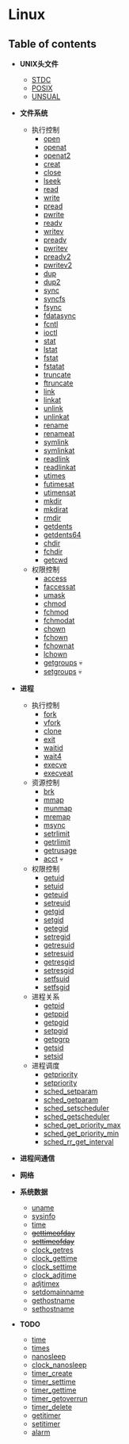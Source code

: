 # Linux

## Table of contents
+ **UNIX头文件**
    + [STDC](README_HEADER.md#STDC)
    + [POSIX](README_HEADER.md#POSIX)
    + [UNSUAL](README_HEADER.md#UNSUAL)

+ **文件系统**
    + 执行控制
        + [open](README_FS.md#open)
        + [openat](README_FS.md#openat)
        + [openat2](README_FS.md#openat2)
        + [creat](README_FS.md#creat)
        + [close](README_FS.md#close)
        + [lseek](README_FS.md#lseek)
        + [read](README_FS.md#read)
        + [write](README_FS.md#write)
        + [pread](README_FS.md#pread)
        + [pwrite](README_FS.md#pwrite)
        + [readv](README_FS.md#readv)
        + [writev](README_FS.md#writev)
        + [preadv](README_FS.md#preadv)
        + [pwritev](README_FS.md#pwritev)
        + [preadv2](README_FS.md#preadv2)
        + [pwritev2](README_FS.md#pwritev2)
        + [dup](README_FS.md#dup)
        + [dup2](README_FS.md#dup2)
        + [sync](README_FS.md#sync)
        + [syncfs](README_FS.md#syncfs)
        + [fsync](README_FS.md#fsync)
        + [fdatasync](README_FS.md#fdatasync)
        + [fcntl](README_FS.md#fcntl)
        + [ioctl](README_FS.md#ioctl)
        + [stat](README_FS.md#stat)
        + [lstat](README_FS.md#lstat)
        + [fstat](README_FS.md#fstat)
        + [fstatat](README_FS.md#fstatat)
        + [truncate](README_FS.md#truncate)
        + [ftruncate](README_FS.md#ftruncate)
        + [link](README_FS.md#link)
        + [linkat](README_FS.md#linkat)
        + [unlink](README_FS.md#unlink)
        + [unlinkat](README_FS.md#unlinkat)
        + [rename](README_FS.md#rename)
        + [renameat](README_FS.md#renameat)
        + [symlink](README_FS.md#symlink)
        + [symlinkat](README_FS.md#symlinkat)
        + [readlink](README_FS.md#readlink)
        + [readlinkat](README_FS.md#readlinkat)
        + [utimes](README_FS.md#utimes)
        + [futimesat](README_FS.md#futimesat)
        + [utimensat](README_FS.md#utimensat)
        + [mkdir](README_FS.md#mkdir)
        + [mkdirat](README_FS.md#mkdirat)
        + [rmdir](README_FS.md#rmdir)
        + [getdents](README_FS.md#getdents)
        + [getdents64](README_FS.md#getdents64)
        + [chdir](README_FS.md#chdir)
        + [fchdir](README_FS.md#fchdir)
        + [getcwd](README_FS.md#getcwd)
    + 权限控制
        + [access](README_FS.md#access)
        + [faccessat](README_FS.md#faccessat)
        + [umask](README_FS.md#umask)
        + [chmod](README_FS.md#chmod)
        + [fchmod](README_FS.md#fchmod)
        + [fchmodat](README_FS.md#fchmodat)
        + [chown](README_FS.md#chown)
        + [fchown](README_FS.md#fchown)
        + [fchownat](README_FS.md#fchownat)
        + [lchown](README_FS.md#lchown)
        + [getgroups](README_PROCESS.md#getgroups) 💀
        + [setgroups](README_PROCESS.md#setgroups) 💀

+ **进程**
    + 执行控制
        + [fork](README_PROCESS.md#fork)
        + [vfork](README_PROCESS.md#vfork)
        + [clone](README_PROCESS.md#clone)
        + [exit](README_PROCESS.md#exit)
        + [waitid](README_PROCESS.md#waitid)
        + [wait4](README_PROCESS.md#wait4)
        + [execve](README_PROCESS.md#execve)
        + [execveat](README_PROCESS.md#execveat)
    + 资源控制
        + [brk](README_PROCESS.md#brk)
        + [mmap](README_PROCESS.md#mmap)
        + [munmap](README_PROCESS.md#munmap)
        + [mremap](README_PROCESS.md#mremap)
        + [msync](README_PROCESS.md#msync)
        + [setrlimit](README_PROCESS.md#setrlimit)
        + [getrlimit](README_PROCESS.md#getrlimit)
        + [getrusage](README_PROCESS.md#getrusage)
        + [acct](README_PROCESS.md#acct) 💀
    + 权限控制
        + [getuid](README_PROCESS.md#getuid)
        + [setuid](README_PROCESS.md#setuid)
        + [geteuid](README_PROCESS.md#geteuid)
        + [setreuid](README_PROCESS.md#setreuid)
        + [getgid](README_PROCESS.md#getgid)
        + [setgid](README_PROCESS.md#setgid)
        + [getegid](README_PROCESS.md#getegid)
        + [setregid](README_PROCESS.md#setregid)
        + [getresuid](README_PROCESS.md#getresuid)
        + [setresuid](README_PROCESS.md#setresuid)
        + [getresgid](README_PROCESS.md#getresgid)
        + [setresgid](README_PROCESS.md#setresgid)
        + [setfsuid](README_PROCESS.md#setfsuid)
        + [setfsgid](README_PROCESS.md#setfsgid)
    + 进程关系
        + [getpid](README_PROCESS.md#getpid)
        + [getppid](README_PROCESS.md#getppid)
        + [getpgid](README_PROCESS.md#getpgid)
        + [setpgid](README_PROCESS.md#setpgid)
        + [getpgrp](README_PROCESS.md#getpgrp)
        + [getsid](README_PROCESS.md#getsid)
        + [setsid](README_PROCESS.md#setsid)
    + 进程调度
        + [getpriority](README_PROCESS.md#getpriority)
        + [setpriority](README_PROCESS.md#setpriority)
        + [sched_setparam](README_PROCESS.md#sched_setparam)
        + [sched_getparam](README_PROCESS.md#sched_getparam)
        + [sched_setscheduler](README_PROCESS.md#sched_setscheduler)
        + [sched_getscheduler](README_PROCESS.md#sched_getscheduler)
        + [sched_get_priority_max](README_PROCESS.md#sched_get_priority_max)
        + [sched_get_priority_min](README_PROCESS.md#sched_get_priority_min)
        + [sched_rr_get_interval](README_PROCESS.md#sched_rr_get_interval)
+ **进程间通信**
+ **网络**

+ **系统数据**
    + [uname](README_SYSDATA.md#uname)
    + [sysinfo](README_SYSDATA.md#sysinfo)
    + [time](README_SYSDATA.md#time)
    + [~~gettimeofday~~](README_SYSDATA.md#gettimeofday)
    + [~~settimeofday~~](README_SYSDATA.md#settimeofday)
    + [clock_getres](README_SYSDATA.md#clock_getres)
    + [clock_gettime](README_SYSDATA.md#clock_gettime)
    + [clock_settime](README_SYSDATA.md#clock_settime)
    + [clock_adjtime](README_SYSDATA.md#clock_adjtime)
    + [adjtimex](README_SYSDATA.md#adjtimex)
    + [setdomainname](README_SYSDATA.md#setdomainname)
    + [gethostname](README_SYSDATA.md#gethostname)
    + [sethostname](README_SYSDATA.md#sethostname)

+ **TODO**
    + [time](#time)
    + [times](#times)
    + [nanosleep](#nanosleep)
    + [clock_nanosleep](#clock_nanosleep)
    + [timer_create](#timer_create)
    + [timer_settime](#timer_settime)
    + [timer_gettime](#timer_gettime)
    + [timer_getoverrun](#timer_getoverrun)
    + [timer_delete](#timer_delete)
    + [getitimer](#getitimer)
    + [setitimer](#setitimer)
    + [alarm](#alarm)